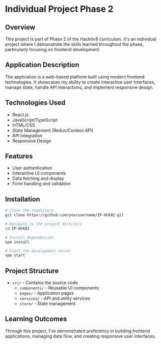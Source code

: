 # Individual Project Phase 2
## Overview
This project is part of Phase 2 of the Hacktiv8 curriculum. It's an individual project where I demonstrate the skills learned throughout the phase, particularly focusing on frontend development.

## Application Description
The application is a web-based platform built using modern frontend technologies. It showcases my ability to create interactive user interfaces, manage state, handle API interactions, and implement responsive design.

## Technologies Used
- React.js
- JavaScript/TypeScript
- HTML/CSS
- State Management (Redux/Context API)
- API Integration
- Responsive Design

## Features
- User authentication
- Interactive UI components
- Data fetching and display
- Form handling and validation

## Installation
```bash
# Clone the repository
git clone https://github.com/yourusername/IP-HCK82.git

# Navigate to the project directory
cd IP-HCK82

# Install dependencies
npm install

# Start the development server
npm start
```

## Project Structure
- `src/` - Contains the source code
    - `components/` - Reusable UI components
    - `pages/` - Application pages
    - `services/` - API and utility services
    - `store/` - State management

## Learning Outcomes
Through this project, I've demonstrated proficiency in building frontend applications, managing data flow, and creating responsive user interfaces.